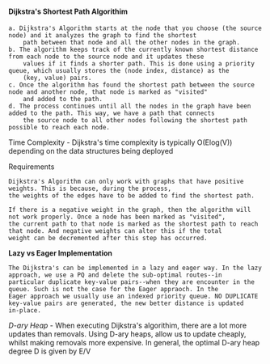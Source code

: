 #### Dijkstra's Shortest Path Algorithim

    a. Dijkstra's Algorithm starts at the node that you choose (the source node) and it analyzes the graph to find the shortest 
        path between that node and all the other nodes in the graph. 
    b. The algorithm keeps track of the currently known shortest distance from each node to the source node and it updates these 
        values if it finds a shorter path. This is done using a priority queue, which usually stores the (node index, distance) as the
        (key, value) pairs.
    c. Once the algorithm has found the shortest path between the source node and another node, that node is marked as "visited" 
        and added to the path.
    d. The process continues until all the nodes in the graph have been added to the path. This way, we have a path that connects 
        the source node to all other nodes following the shortest path possible to reach each node.

Time Complexity - Dijkstra's time complexity is typically O(Elog(V)) depending on the data structures being deployed

Requirements

    Dijkstra's Algorithm can only work with graphs that have positive weights. This is because, during the process, 
    the weights of the edges have to be added to find the shortest path.

    If there is a negative weight in the graph, then the algorithm will not work properly. Once a node has been marked as "visited", 
    the current path to that node is marked as the shortest path to reach that node. And negative weights can alter this if the total
    weight can be decremented after this step has occurred.

**Lazy vs Eager Implementation**

    The Dijkstra's can be implemented in a lazy and eager way. In the lazy approach, we use a PQ and delete the sub-optimal routes--in 
    particular duplicate key-value pairs--when they are encounter in the queue. Such is not the case for the Eager appraoch. In the 
    Eager approach we usually use an indexed priority queue. NO DUPLICATE key-value pairs are generated, the new better distance is updated
    in-place.
    
*D-ary Heap* - When executing Dijkstra's algorithim, there are a lot more updates than removals. Using D-ary heaps, allow us to update cheaply, whilst making removals more expensive. In general, the optimal D-ary heap degree D is given by E/V

